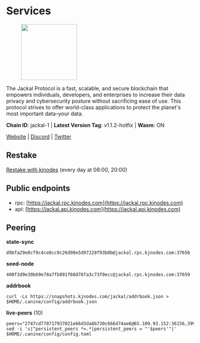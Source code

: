 # Services

<figure><img src="https://raw.githubusercontent.com/kj89/testnet_manuals/main/pingpub/logos/jackal.png" width="150" alt=""><figcaption></figcaption></figure>

The Jackal Protocol is a fast, scalable, and secure blockchain that empowers  individuals, developers, and enterprises to increase their data privacy and  cybersecurity posture without sacrificing ease of use. This protocol strives  to offer world-class applications to protect the planet's most important data–your data.

**Chain ID**: jackal-1 | **Latest Version Tag**: v1.1.2-hotfix | **Wasm**: ON

[Website](https://jackalprotocol.com) | [Discord](https://discord.com/invite/5GKym3p6rj) | [Twitter](https://twitter.com/Jackal_Protocol)

## Restake

[Restake with kjnodes](https://restake.app/jackal/jklvaloper1tr3wm3mdkz0tda6t7vavqnn7fe2g4un0f67xmt) (every day at 08:00, 20:00)
## Public endpoints

* rpc: [https://jackal.rpc.kjnodes.com](https://jackal.rpc.kjnodes.com)
* api: [https://jackal.api.kjnodes.com](https://jackal.api.kjnodes.com)

## Peering

**state-sync**

```
d9bfa29e0cf9c4ce0cc9c26d98e5d97228f93b0b@jackal.rpc.kjnodes.com:37656
```

**seed-node**

```
400f3d9e30b69e78a7fb891f60d76fa3c73f0ecc@jackal.rpc.kjnodes.com:37659
```

**addrbook**
```
curl -Ls https://snapshots.kjnodes.com/jackal/addrbook.json > $HOME/.canine/config/addrbook.json
```

**live-peers** (10)
```
peers="2747cd770717937021e66d3da8b730c666d74ae6@65.109.93.152:36156,399068f8371dce4ae5d7cd7da2c965e765e68f4b@65.108.238.102:17556,aca915dcd2087459a5d3e400b707ce1932f91401@65.108.229.102:56656,fe470c3822748792d4b9d1512ba5cc51c5ce4443@185.180.222.181:46656,c2842c76779913e05fa4256e3caab852e1782951@202.61.194.254:60756,0985977a794b298e7ef990fe344d572c60c453b1@172.105.72.158:26656,0faa7f1099de2e02deebe09fcb52863056333265@144.202.72.17:26616,0841db0ae5e5443905837e196d2e1ffd31f2e480@131.153.202.81:36656,d9bfa29e0cf9c4ce0cc9c26d98e5d97228f93b0b@65.109.88.38:37656,170397e75ca2b0f4e9f3b1bb5d0d23f9b10f01c7@46.4.53.94:30565"
sed -i 's|^persistent_peers *=.*|persistent_peers = "'$peers'"|' $HOME/.canine/config/config.toml
```
